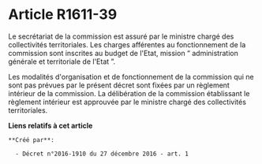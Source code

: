 # Article R1611-39

Le secrétariat de la commission est assuré par le ministre chargé des collectivités territoriales. Les charges afférentes au
fonctionnement de la commission sont inscrites au budget de l'Etat, mission “ administration générale et territoriale de
l'Etat ”. 

Les modalités d'organisation et de fonctionnement de la commission qui ne sont pas prévues par le présent décret sont fixées
par un règlement intérieur de la commission. La délibération de la commission établissant le règlement intérieur est
approuvée par le ministre chargé des collectivités territoriales.

**Liens relatifs à cet article**

	**Créé par**:

	  - Décret n°2016-1910 du 27 décembre 2016 - art. 1
